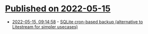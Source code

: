 # [Published on 2022-05-15](index.md)

* [2022-05-15, 09:14:58](https://news.ycombinator.com/item?id=31386330) - [SQLite cron-based backup (alternative to Litestream for simpler usecases)](https://litestream.io/alternatives/cron/)
